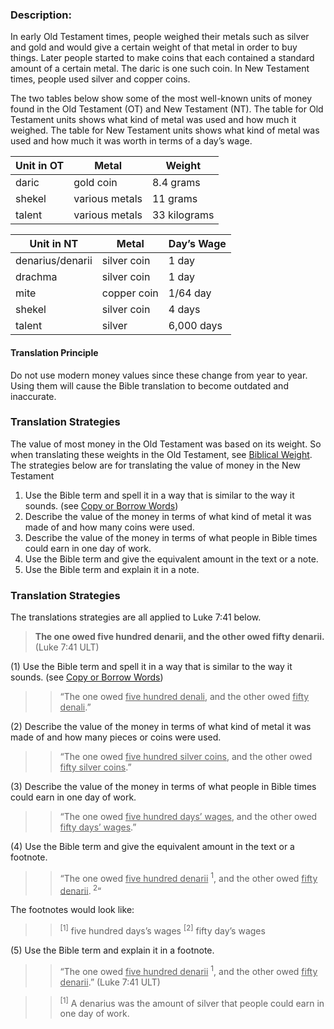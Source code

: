 
### Description:

In early Old Testament times, people weighed their metals such as silver and gold and would give a certain weight of that metal in order to buy things. Later people started to make coins that each contained a standard amount of a certain metal. The daric is one such coin.  In New Testament times, people used silver and copper coins.

The two tables below show some of the most well-known units of money found in the Old Testament (OT) and New Testament (NT). The table for Old Testament units shows what kind of metal was used and how much it weighed. The table for New Testament units shows what kind of metal was used and how much it was worth in terms of a day’s wage.

| Unit in OT | Metal  | Weight  |
| -------- | -------- | -------- |
| daric     | gold coin  | 8.4 grams      |
| shekel | various metals |  11 grams |
| talent | various metals |  33 kilograms|


| Unit in NT |  Metal |  Day’s Wage  |
| -------- | -------- | -------- |
| denarius/denarii | silver coin |  1 day |
| drachma | silver coin |  1 day |
| mite | copper coin|  1/64 day |
| shekel | silver coin |  4 days |
| talent | silver |  6,000 days |

#### Translation Principle

Do not use modern money values since these change from year to year. Using them will cause the Bible translation to become outdated and inaccurate.

### Translation Strategies

The value of most money in the Old Testament was based on its weight. So when translating these weights in the Old Testament, see [Biblical Weight](../translate-bweight/01.md).
The strategies below are for translating the value of money in the New Testament

1. Use the Bible term and spell it in a way that is similar to the way it sounds. (see [Copy or Borrow Words](../translate-transliterate/01.md))
1. Describe the value of the money in terms of what kind of metal it was made of and how many coins were used.
1. Describe the value of the money in terms of what people in Bible times could earn in one day of work.
1. Use the Bible term and give the equivalent amount in the text or a note.
1. Use the Bible term and explain it in a note.

### Translation Strategies

The translations strategies are all applied to Luke 7:41 below.

> **The one owed five hundred denarii, and the other owed fifty denarii.** (Luke 7:41 ULT)

(1) Use the Bible term and spell it in a way that is similar to the way it sounds. (see [Copy or Borrow Words](../translate-transliterate/01.md))

>> “The one owed <u>five hundred denali</u>, and the other owed <u>fifty denali</u>.”

(2) Describe the value of the money in terms of what kind of metal it was made of and how many pieces or coins were used.

>> “The one owed <u>five hundred silver coins</u>, and the other owed <u>fifty silver coins</u>.”

(3) Describe the value of the money in terms of what people in Bible times could earn in one day of work.

>> “The one owed <u>five hundred days’ wages</u>, and the other owed <u>fifty days’ wages</u>.”

(4) Use the Bible term and give the equivalent amount in the text or a footnote.

>> “The one owed <u>five hundred denarii</u> <sup> 1</sup>, and the other owed <u>fifty denarii</u>.<sup> 2</sup>“
    
The footnotes would look like:

>> <sup> [1]</sup> five hundred days’s wages
>> <sup> [2]</sup> fifty day’s wages

(5) Use the Bible term and explain it in a footnote.

>> “The one owed <u>five hundred denarii</u> <sup> 1</sup>, and the other owed <u>fifty denarii</u>.” (Luke 7:41 ULT)

>> <sup> [1]</sup> A denarius was the amount of silver that people could earn in one day of work.

